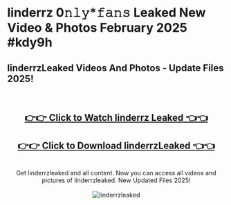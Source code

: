 # linderrz 0𝚗𝚕𝚢*𝚏𝚊𝚗𝚜 Leaked New Video & Photos February 2025 #kdy9h

<h2>linderrzLeaked Videos And Photos - Update Files 2025!</h2>
<br>
<div align="center">
<h2><a href="https://mediaupload.pro?title=linderrz&ref=11F" rel="nofollow">👉👉 Click to Watch linderrz Leaked 👈👈</a></h2>
<h2><a href="https://mediaupload.pro?title=linderrz&ref=11F" rel="nofollow">👉👉 Click to Download linderrzLeaked 👈👈</a></h2>
<br>
Get linderrzleaked and all content. Now you can access all videos and pictures of linderrzleaked. New Updated Files 2025!
<br>
<br>
<a href="https://mediaupload.pro?title=linderrz&ref=11F" rel="nofollow" data-target="animated-image.originalLink"><img src="https://i.ibb.co/Gkj2r4b/banner.png" alt="linderrzleaked" style="max-width: 100%; display: inline-block;" data-target="animated-image.originalImage"></a>
</div>
<br>

